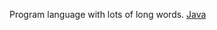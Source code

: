 Program language with lots of long words. [Java](https://en.wikipedia.org/wiki/Java_(programming_language))
